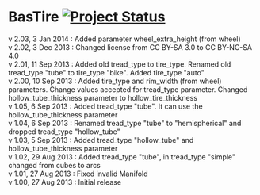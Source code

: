 BasTire [![Project Status](http://stillmaintained.com/basile-laderchi/BasTire.png)](http://stillmaintained.com/basile-laderchi/BasTire)
=======
v 2.03,  3 Jan 2014 : Added parameter wheel\_extra\_height (from wheel)  
v 2.02,  3 Dec 2013 : Changed license from CC BY-SA 3.0 to CC BY-NC-SA 4.0  
v 2.01, 11 Sep 2013 : Added old tread\_type to tire\_type. Renamed old tread\_type "tube" to tire\_type "bike". Added tire\_type "auto"  
v 2.00, 10 Sep 2013 : Added tire\_type and rim\_width (from wheel) parameters. Change values accepted for tread\_type parameter. Changed hollow\_tube\_thickness parameter to hollow\_tire\_thickness  
v 1.05,  6 Sep 2013 : Added tread\_type "tube". It can use the hollow\_tube\_thickness parameter  
v 1.04,  6 Sep 2013 : Renamed tread\_type "tube" to "hemispherical" and dropped tread\_type "hollow\_tube"  
v 1.03,  5 Sep 2013 : Added tread\_type "hollow\_tube" and hollow\_tube\_thickness parameter  
v 1.02, 29 Aug 2013 : Added tread\_type "tube", in tread\_type "simple" changed from cubes to arcs  
v 1.01, 27 Aug 2013 : Fixed invalid Manifold  
v 1.00, 27 Aug 2013 : Initial release
